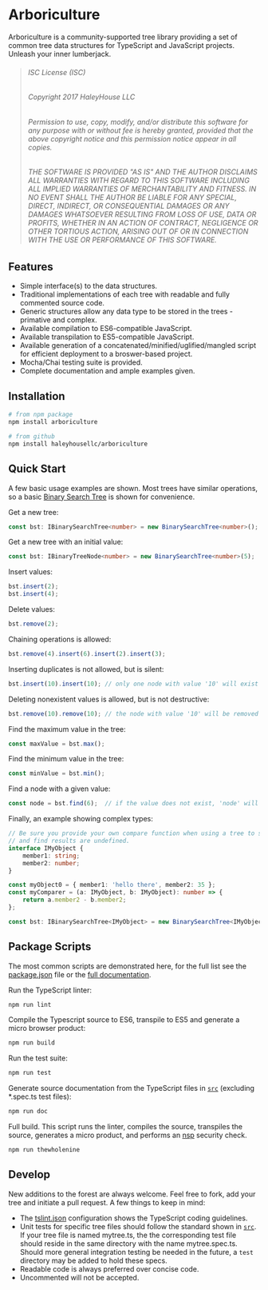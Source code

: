 # Arboriculture

Arboriculture is a community-supported tree library providing a set of common tree data structures for TypeScript and
JavaScript projects.  Unleash your inner lumberjack.

>###### ISC License (ISC)
> 
>###### Copyright 2017 HaleyHouse LLC
>
>###### Permission to use, copy, modify, and/or distribute this software for any purpose with or without fee is hereby granted, provided that the above copyright notice and this permission notice appear in all copies.
>
>###### THE SOFTWARE IS PROVIDED "AS IS" AND THE AUTHOR DISCLAIMS ALL WARRANTIES WITH REGARD TO THIS SOFTWARE INCLUDING ALL IMPLIED WARRANTIES OF MERCHANTABILITY AND FITNESS. IN NO EVENT SHALL THE AUTHOR BE LIABLE FOR ANY SPECIAL, DIRECT, INDIRECT, OR CONSEQUENTIAL DAMAGES OR ANY DAMAGES WHATSOEVER RESULTING FROM LOSS OF USE, DATA OR PROFITS, WHETHER IN AN ACTION OF CONTRACT, NEGLIGENCE OR OTHER TORTIOUS ACTION, ARISING OUT OF OR IN CONNECTION WITH THE USE OR PERFORMANCE OF THIS SOFTWARE.

## Features

- Simple interface(s) to the data structures.
- Traditional implementations of each tree with readable and fully commented source code.
- Generic structures allow any data type to be stored in the trees - primative and complex.
- Available compilation to ES6-compatible JavaScript.
- Available transpilation to ES5-compatible JavaScript.
- Available generation of a concatenated/minified/uglified/mangled script for efficient deployment to a broswer-based
  project.
- Mocha/Chai testing suite is provided.
- Complete documentation and ample examples given.

## Installation

```bash
# from npm package
npm install arboriculture

# from github
npm install haleyhousellc/arboriculture
```

## Quick Start

A few basic usage examples are shown.  Most trees have similar operations, so a basic 
[Binary Search Tree](https://github.com/haleyga/arboriculture/blob/master/src/binary-search-tree/binary-search-tree.ts) 
is shown for convenience.

Get a new tree:
```typescript
const bst: IBinarySearchTree<number> = new BinarySearchTree<number>();
```

Get a new tree with an initial value:
```typescript
const bst: IBinaryTreeNode<number> = new BinarySearchTree<number>(5);
```

Insert values:
```typescript
bst.insert(2);
bst.insert(4);
```

Delete values:
```typescript
bst.remove(2);
```

Chaining operations is allowed:
```typescript
bst.remove(4).insert(6).insert(2).insert(3);
```

Inserting duplicates is not allowed, but is silent:
```typescript
bst.insert(10).insert(10); // only one node with value '10' will exist
```

Deleting nonexistent values is allowed, but is not destructive:
```typescript
bst.remove(10).remove(10); // the node with value '10' will be removed on the first call, no change on the second call
```

Find the maximum value in the tree:
```typescript
const maxValue = bst.max();
```

Find the minimum value in the tree:
```typescript
const minValue = bst.min();
```

Find a node with a given value:
```typescript
const node = bst.find(6);  // if the value does not exist, 'node' will be null
```

Finally, an example showing complex types:
```typescript
// Be sure you provide your own compare function when using a tree to store custom objects, otherwise insert, remove,
// and find results are undefined.
interface IMyObject {
    member1: string;
    member2: number;
}

const myObject0 = { member1: 'hello there', member2: 35 };
const myComparer = (a: IMyObject, b: IMyObject): number => {
    return a.member2 - b.member2;
};

const bst: IBinarySearchTree<IMyObject> = new BinarySearchTree<IMyObject>(myObject0, myComparer);
```

## Package Scripts

The most common scripts are demonstrated here, for the full list see the 
[package.json](https://github.com/haleyga/arboriculture/blob/master/package.json) file or the 
[full documentation](https://github.com/haleyga/arboriculture/wiki).

Run the TypeScript linter:
```bash
npm run lint
```

Compile the Typescript source to ES6, transpile to ES5 and generate a micro browser product:
```bash
npm run build
```

Run the test suite:
```bash
npm run test
```

Generate source documentation from the TypeScript files in 
[`src`](https://github.com/haleyga/arboriculture/blob/master/src) (excluding *.spec.ts test files):
```bash
npm run doc
```

Full build.  This script runs the linter, compiles the source, transpiles the source, generates a micro product, 
and performs an [nsp](https://github.com/nodesecurity/nsp) security check.
```bash
npm run thewholenine
```

## Develop

New additions to the forest are always welcome.  Feel free to fork, add your tree and initiate a pull request.  A few 
things to keep in mind:

* The [tslint.json](https://github.com/haleyga/arboriculture/blob/master/tslint.json) configuration shows the TypeScript
coding guidelines.
* Unit tests for specific tree files should follow the standard shown in 
  [`src`](https://github.com/haleyga/arboriculture/blob/master/src).  If your tree file is named mytree.ts, the
  the corresponding test file should reside in the same directory with the name mytree.spec.ts.  Should more general
  integration testing be needed in the future, a `test` directory may be added to hold these specs.
* Readable code is always preferred over concise code.
* Uncommented will not be accepted.
